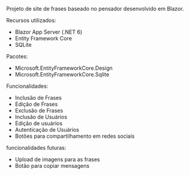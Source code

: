 Projeto de site de frases baseado no pensador desenvolvido em Blazor.

Recursos utilizados:
- Blazor App Server (.NET 6) 
- Entity Framework Core
- SQLite

Pacotes:
- Microsoft.EntityFrameworkCore.Design
- Microsoft.EntityFrameworkCore.Sqlite

Funcionalidades:
- Inclusão de Frases
- Edição de Frases
- Exclusão de Frases
- Inclusão de Usuários
- Edição de usuários
- Autenticação de Usuários
- Botões para compartilhamento em redes sociais

funcionalidades futuras:
- Upload de imagens para as frases
- Botão para copiar mensagens
